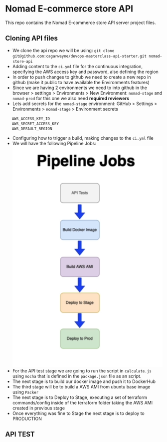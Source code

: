 # Nomad E-commerce store API

This repo contains the Nomad E-commerce store API server project files.

## Cloning API files
- We clone the api repo we will be using: `git clone git@github.com:cagarweyne/devops-masterclass-api-starter.git nomad-store-api`
- Adding content to the `ci.yml` file for the continuous integration, specifying the AWS access key and password, also defining the region
- In order to push changes to github we need to create a new repo in github (make it public to have available the Environments features)
- Since we are having 2 environments we need to into github in the browser > settings > Environments > New Environment: `nomad-stage` and `nomad-prod` for this one we also need **required reviewers**
- Lets add secrets for the `nomad-stage` environment: GitHub > Settings > Environments > `nomad-stage` > Environment secrets
```
   AWS_ACCESS_KEY_ID
   AWS_SECRET_ACCESS_KEY
   AWS_DEFAULT_REGION
```
- Configuring how to trigger a build, making changes to the `ci.yml` file
- We will have the following Pipeline Jobs:
![Pipeline](./images/PipelineJobs.png "Pipeline Jobs")
- For the API test stage we are going to run the script in `calculate.js` using `mocha` that is defined in the `package.json` file as an script.
- The next stage is to build our docker image and push it to DockerHub
- The third stage will be to build a AWS AMI from ubuntu base image using `Packer`
- The next stage is to Deploy to Stage, executing a set of terraform commands/config inside of the terraform folder taking the AWS AMI created in previous stage
- Once everything was fine to Stage the next stage is to deploy to PRODUCTION

## API TEST
